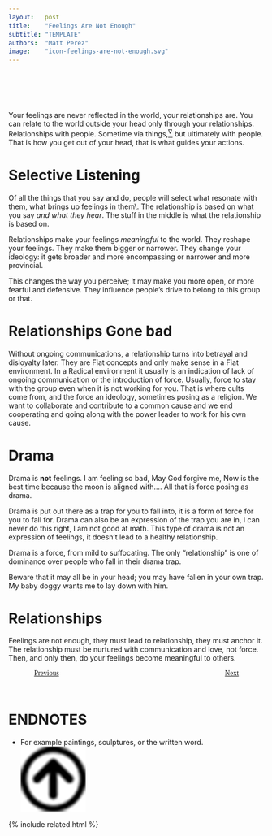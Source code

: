 ```yaml
---
layout:   post
title:    "Feelings Are Not Enough"
subtitle: "TEMPLATE"
authors:  "Matt Perez"
image:    "icon-feelings-are-not-enough.svg"
---
```


<div style="display:none;">
 <p>My feelings are never reflected in the world, my relationships are. I can relate to the world outside my head only through my relationships.</p>
</div>

<h1>&nbsp;</h1>
 <p>Your feelings are never reflected in the world, your relationships are. You can relate to the world outside your head only through your relationships. Relationships with people. Sometime via things,<a href="#en01"><sup id="bm01">&nabla;&hairsp;</sup></a> but ultimately with people. That is how you get out of your head, that is what guides your actions.</p>

<h1>Selective Listening</h1>
 <p>Of all the things that you say and do, people will select what resonate with them, what brings up feelings in them\. The relationship is based on what you say <em>and what they hear</em>. The stuff in the middle is what the relationship is based on.</p>
 <p>Relationships make your feelings <em>meaningful</em> to the world. They reshape your feelings. They make them bigger or narrower. They change your ideology: it gets broader and more encompassing or narrower and more provincial.</p>
 <p>This changes the way you perceive; it may make you more open, or more fearful and defensive. They influence people&rsquo;s drive to belong to this group or that.</p>

<h1>Relationships Gone bad</h1>
 <p>Without ongoing communications, a relationship turns into betrayal and disloyalty later. They are <span class='_paradigm'>Fiat</span> concepts and only make sense in a <span class='_paradigm'>Fiat</span> environment. In a <span class='_paradigm'>Radical</span> environment it usually is an indication of lack of ongoing communication or the introduction of force. Usually, force to stay with the group even when it is not working for you. That is where cults come from, and the force an ideology, sometimes posing as a religion. We want to collaborate and contribute to a common cause and we end cooperating and going along with the power leader to work for his own cause.</p>

<h1>Drama</h1>
 <p>Drama is <strong>not</strong> feelings. <span class="_quotespan">I am feeling so bad,</span> <span class="_quotespan">May God forgive me,</span> <span class="_quotespan">Now is the best time because the moon is aligned with&hellip;</span>. All that is force posing as drama.</p>
 <p>Drama is put out there as a trap for you to fall into, it is a form of force for you to fall for. Drama can also be an expression of the trap you are in, <span class="_quotespan">I can never do this right,</span> <span class="_quotespan">I am not good at math.</span> This type of drama is not an expression of feelings, it doesn&rsquo;t lead to a healthy relationship.</p>
 <p>Drama is a force, from mild to suffocating. The only &ldquo;relationship&rdquo; is one of dominance over people who fall in their drama trap.</p>
 <p></p>
 <p>Beware that it may all be in your head; you may have fallen in your own trap. <span class="_quotespan">My baby doggy wants me to lay down with him.</span>

<h1>Relationships</h1>
 <p>Feelings are not enough, they must lead to relationship, they must anchor it. The relationship must be nurtured with communication and love, not force. Then, and only then, do your feelings become meaningful to others.</p>

<div style="margin-bottom:1in; width:80%; padding:0 10%; font-family: American Typewriter, serif; ">
 <span style="float:left;  "><a href="https://radicalcompanies.com/2022/12/13/meaning-and-belonging-are-not-enough">  Previous</a></span>
 <span style="float:right; "><a href="https://radicalcompanies.com/2023/05/01/meaning-and-belong-happen-in-community">    Next</a></span>
</div>

<h1 class="_section">ENDNOTES</h1>
 <ul>
  <li id="en01">
   <p class="_list-item">
    For example paintings, sculptures, or the written word.
    <a class="_uparrow" href="#bm01"><img src="/assets/img/arrow-up-icon.png"></a>
   </p>
  </li>
 </ul>

{% include related.html %}